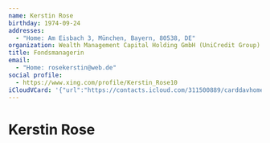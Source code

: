 ```yaml
---
name: Kerstin Rose
birthday: 1974-09-24
addresses:
  - "Home: Am Eisbach 3, München, Bayern, 80538, DE"
organization: Wealth Management Capital Holding GmbH (UniCredit Group)
title: Fondsmanagerin
email:
  - "Home: rosekerstin@web.de"
social profile:
  - https://www.xing.com/profile/Kerstin_Rose10
iCloudVCard: '{"url":"https://contacts.icloud.com/311500889/carddavhome/card/ODFiZDdjMTUtOWNkMS00ZTU5LWJlZTYtMGEyZTE0OGQwMTg5.vcf","etag":"\"kmfhdidx\"","data":"BEGIN:VCARD\r\nVERSION:3.0\r\nFN:\r\nN:Rose;Kerstin;;;\r\nUID:81bd7c15-9cd1-4e59-bee6-0a2e148d0189\r\nBDAY;VALUE=date:1974-09-24\r\nADR;TYPE=HOME:;;Am Eisbach 3;München;Bayern;80538;DE;\r\nWP1.X-ABLABEL:Work\r\nWP2.X-ABLABEL:Work\r\nitem0.X-ABLABEL:xing\r\nPRODID:ez-vcard 0.9.13-fc\r\nREV:2025-04-03T22:12:43Z\r\nORG:Wealth Management Capital Holding GmbH (UniCredit Group);\r\nTITLE:Fondsmanagerin\r\nEMAIL;TYPE=HOME:rosekerstin@web.de\r\nPHOTO;VALUE=uri:https://gateway.icloud.com/contacts/311500889/ck/card/d9a4b\r\n 48c10fdba818a4b8dcb062bc7aa\r\nitem0.X-SOCIALPROFILE;X-USER=Kerstin_Rose10:https://www.xing.com/profile/Ke\r\n rstin_Rose10\r\nEND:VCARD"}'
---
```

# Kerstin Rose